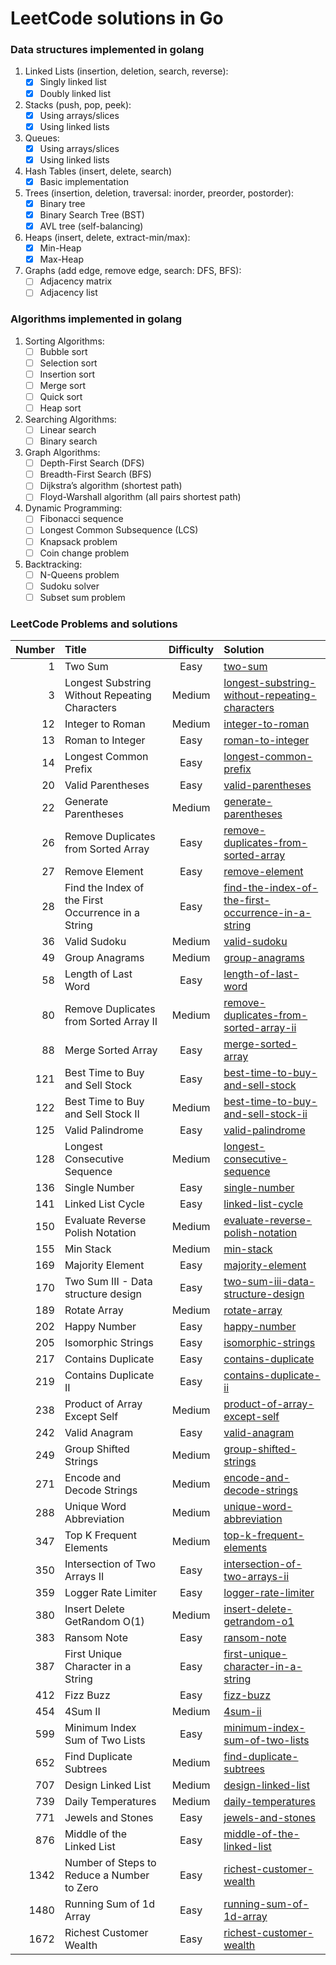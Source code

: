 # LeetCode solutions in Go

### Data structures implemented in golang

1. Linked Lists (insertion, deletion, search, reverse):
    - [x] Singly linked list
    - [x] Doubly linked list
2. Stacks (push, pop, peek):
    - [x] Using arrays/slices
    - [x] Using linked lists
3. Queues:
    - [x] Using arrays/slices
    - [x] Using linked lists
4. Hash Tables (insert, delete, search)
    - [x] Basic implementation
5. Trees (insertion, deletion, traversal: inorder, preorder, postorder):
    - [x] Binary tree
    - [x] Binary Search Tree (BST)
    - [x] AVL tree (self-balancing)
6. Heaps (insert, delete, extract-min/max):
    - [x] Min-Heap
    - [x] Max-Heap
7. Graphs (add edge, remove edge, search: DFS, BFS):
    - [ ] Adjacency matrix
    - [ ] Adjacency list

### Algorithms implemented in golang

1. Sorting Algorithms:
    - [ ] Bubble sort
    - [ ] Selection sort
    - [ ] Insertion sort
    - [ ] Merge sort
    - [ ] Quick sort
    - [ ] Heap sort
2. Searching Algorithms:
    - [ ] Linear search
    - [ ] Binary search
3. Graph Algorithms:
    - [ ] Depth-First Search (DFS)
    - [ ] Breadth-First Search (BFS)
    - [ ] Dijkstra’s algorithm (shortest path)
    - [ ] Floyd-Warshall algorithm (all pairs shortest path)
4. Dynamic Programming:
    - [ ] Fibonacci sequence
    - [ ] Longest Common Subsequence (LCS)
    - [ ] Knapsack problem
    - [ ] Coin change problem
5. Backtracking:
    - [ ] N-Queens problem
    - [ ] Sudoku solver
    - [ ] Subset sum problem

### LeetCode Problems and solutions

| Number | Title                                              | Difficulty | Solution                                                                                                                    |
|-------:|:---------------------------------------------------|:----------:|:----------------------------------------------------------------------------------------------------------------------------|
|      1 | Two Sum                                            |    Easy    | [two-sum](leetcode-solutions/two-sum)                                                                                       |
|      3 | Longest Substring Without Repeating Characters     |   Medium   | [longest-substring-without-repeating-characters](leetcode-solutions/longest-substring-without-repeating-characters)         |
|     12 | Integer to Roman                                   |   Medium   | [integer-to-roman](leetcode-solutions/integer-to-roman)                                                                     |
|     13 | Roman to Integer                                   |    Easy    | [roman-to-integer](leetcode-solutions/roman-to-integer)                                                                     |
|     14 | Longest Common Prefix                              |    Easy    | [longest-common-prefix](leetcode-solutions/longest-common-prefix)                                                           |
|     20 | Valid Parentheses                                  |    Easy    | [valid-parentheses](leetcode-solutions/valid-parentheses)                                                                   |
|     22 | Generate Parentheses                               |   Medium   | [generate-parentheses](leetcode-solutions/generate-parentheses)                                                             |
|     26 | Remove Duplicates from Sorted Array                |    Easy    | [remove-duplicates-from-sorted-array](leetcode-solutions/remove-duplicates-from-sorted-array)                               |
|     27 | Remove Element                                     |    Easy    | [remove-element](leetcode-solutions/remove-element)                                                                         |
|     28 | Find the Index of the First Occurrence in a String |    Easy    | [find-the-index-of-the-first-occurrence-in-a-string](leetcode-solutions/find-the-index-of-the-first-occurrence-in-a-string) |
|     36 | Valid Sudoku                                       |   Medium   | [valid-sudoku](leetcode-solutions/valid-sudoku)                                                                             |
|     49 | Group Anagrams                                     |   Medium   | [group-anagrams](leetcode-solutions/group-anagrams)                                                                         |
|     58 | Length of Last Word                                |    Easy    | [length-of-last-word](leetcode-solutions/length-of-last-word)                                                               |
|     80 | Remove Duplicates from Sorted Array II             |   Medium   | [remove-duplicates-from-sorted-array-ii](leetcode-solutions/remove-duplicates-from-sorted-array-ii)                         |
|     88 | Merge Sorted Array                                 |    Easy    | [merge-sorted-array](leetcode-solutions/merge-sorted-array)                                                                 |
|    121 | Best Time to Buy and Sell Stock                    |    Easy    | [best-time-to-buy-and-sell-stock](leetcode-solutions/best-time-to-buy-and-sell-stock)                                       |
|    122 | Best Time to Buy and Sell Stock II                 |   Medium   | [best-time-to-buy-and-sell-stock-ii](leetcode-solutions/best-time-to-buy-and-sell-stock-ii)                                 |
|    125 | Valid Palindrome                                   |    Easy    | [valid-palindrome](leetcode-solutions/valid-palindrome)                                                                     |
|    128 | Longest Consecutive Sequence                       |   Medium   | [longest-consecutive-sequence](leetcode-solutions/longest-consecutive-sequence)                                             |
|    136 | Single Number                                      |    Easy    | [single-number](leetcode-solutions/single-number)                                                                           |
|    141 | Linked List Cycle                                  |    Easy    | [linked-list-cycle](leetcode-solutions/linked-list-cycle)                                                                   |
|    150 | Evaluate Reverse Polish Notation                   |   Medium   | [evaluate-reverse-polish-notation](leetcode-solutions/evaluate-reverse-polish-notation)                                     |
|    155 | Min Stack                                          |   Medium   | [min-stack](leetcode-solutions/min-stack)                                                                                   |
|    169 | Majority Element                                   |    Easy    | [majority-element](leetcode-solutions/majority-element)                                                                     |
|    170 | Two Sum III - Data structure design                |    Easy    | [two-sum-iii-data-structure-design](leetcode-solutions/two-sum-iii-data-structure-design)                                   |
|    189 | Rotate Array                                       |   Medium   | [rotate-array](leetcode-solutions/rotate-array)                                                                             |
|    202 | Happy Number                                       |    Easy    | [happy-number](leetcode-solutions/happy-number)                                                                             |
|    205 | Isomorphic Strings                                 |    Easy    | [isomorphic-strings](leetcode-solutions/isomorphic-strings)                                                                 |
|    217 | Contains Duplicate                                 |    Easy    | [contains-duplicate](leetcode-solutions/contains-duplicate)                                                                 |
|    219 | Contains Duplicate II                              |    Easy    | [contains-duplicate-ii](leetcode-solutions/contains-duplicate-ii)                                                           |
|    238 | Product of Array Except Self                       |   Medium   | [product-of-array-except-self](leetcode-solutions/product-of-array-except-self)                                             |
|    242 | Valid Anagram                                      |    Easy    | [valid-anagram](leetcode-solutions/valid-anagram)                                                                           |
|    249 | Group Shifted Strings                              |   Medium   | [group-shifted-strings](leetcode-solutions/group-shifted-strings)                                                           |
|    271 | Encode and Decode Strings                          |   Medium   | [encode-and-decode-strings](leetcode-solutions/encode-and-decode-strings)                                                   |
|    288 | Unique Word Abbreviation                           |   Medium   | [unique-word-abbreviation](leetcode-solutions/unique-word-abbreviation)                                                     |
|    347 | Top K Frequent Elements                            |   Medium   | [top-k-frequent-elements](leetcode-solutions/top-k-frequent-elements)                                                       |
|    350 | Intersection of Two Arrays II                      |    Easy    | [intersection-of-two-arrays-ii](leetcode-solutions/intersection-of-two-arrays-ii)                                           |
|    359 | Logger Rate Limiter                                |    Easy    | [logger-rate-limiter](leetcode-solutions/logger-rate-limiter)                                                               |
|    380 | Insert Delete GetRandom O(1)                       |   Medium   | [insert-delete-getrandom-o1](leetcode-solutions/insert-delete-getrandom-o1)                                                 |
|    383 | Ransom Note                                        |    Easy    | [ransom-note](leetcode-solutions/ransom-note)                                                                               |
|    387 | First Unique Character in a String                 |    Easy    | [first-unique-character-in-a-string](leetcode-solutions/first-unique-character-in-a-string)                                 |
|    412 | Fizz Buzz                                          |    Easy    | [fizz-buzz](leetcode-solutions/fizz-buzz)                                                                                   |
|    454 | 4Sum II                                            |   Medium   | [4sum-ii](leetcode-solutions/4sum-ii)                                                                                       |
|    599 | Minimum Index Sum of Two Lists                     |    Easy    | [minimum-index-sum-of-two-lists](leetcode-solutions/minimum-index-sum-of-two-lists)                                         |
|    652 | Find Duplicate Subtrees                            |   Medium   | [find-duplicate-subtrees](leetcode-solutions/find-duplicate-subtrees)                                                       |
|    707 | Design Linked List                                 |   Medium   | [design-linked-list](leetcode-solutions/design-linked-list)                                                                 |
|    739 | Daily Temperatures                                 |   Medium   | [daily-temperatures](leetcode-solutions/daily-temperatures)                                                                 |
|    771 | Jewels and Stones                                  |    Easy    | [jewels-and-stones](leetcode-solutions/jewels-and-stones)                                                                   |
|    876 | Middle of the Linked List                          |    Easy    | [middle-of-the-linked-list](leetcode-solutions/middle-of-the-linked-list)                                                   |
|   1342 | Number of Steps to Reduce a Number to Zero         |    Easy    | [richest-customer-wealth](leetcode-solutions/richest-customer-wealth)                                                       |
|   1480 | Running Sum of 1d Array                            |    Easy    | [running-sum-of-1d-array](leetcode-solutions/running-sum-of-1d-array)                                                       |
|   1672 | Richest Customer Wealth                            |    Easy    | [richest-customer-wealth](leetcode-solutions/richest-customer-wealth)                                                       |
